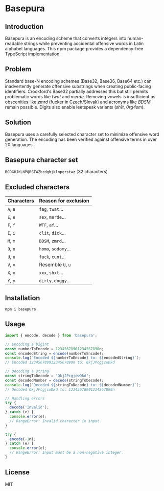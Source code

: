 # Basepura

## Introduction

Basepura is an encoding scheme that converts integers into human-readable strings while preventing accidental offensive words in Latin alphabet languages. This npm package provides a dependency-free TypeScript implementation.

## Problem

Standard base-N encoding schemes (Base32, Base36, Base64 etc.) can inadvertently generate offensive substrings when creating public-facing identifiers. Crockford's Base32 partially addresses this but still permits problematic words like *twat* and *merde*. Removing vowels is insufficient as obscenities like *zmrd* (fucker in Czech/Slovak) and acronyms like *BDSM* remain possible. Digits also enable leetspeak variants (*sh1t*, *0rg4sm*).

## Solution

Basepura uses a carefully selected character set to minimize offensive word generation. The encoding has been verified against offensive terms in over 20 languages.

## Basepura character set
`BCDGHJKLNPQRSTWZbcdghjklnpqrstwz` (32 characters)

## Excluded characters

| Characters | Reason for exclusion |
|------------|----------------------|
| `A`, `a`   | `fag`, `twat`...     |
| `E`, `e`   | `sex`, `merde`...    |
| `F`, `f`   | `WTF`, `af`...       |
| `I`, `i`   | `clit`, `dick`...    |
| `M`, `m`   | `BDSM`, `zmrd`...    |
| `O`, `o`   | `homo`, `sodomy`...  |
| `U`, `u`   | `fuck`, `cunt`...    |
| `V`, `v`   | Resemble `U`, `u`    |
| `X`, `x`   | `xxx`, `shxt`...     |
| `Y`, `y`   | `dirty`, `doggy`...  |

## Installation

`npm i basepura`

## Usage

```javascript
import { encode, decode } from 'basepura';

// Encoding a bigint
const numberToEncode = 12345678901234567890n;
const encodedString = encode(numberToEncode);
console.log(`Encoded ${numberToEncode} to: ${encodedString}`);
// Encoded 12345678901234567890n to: QkjJPcgjcwDkd

// Decoding a string
const stringToDecode = 'QkjJPcgjcwDkd';
const decodedNumber = decode(stringToDecode);
console.log(`Decoded ${stringToDecode} to: ${decodedNumber}`); 
// Decoded QkjJPcgjcwDkd to: 12345678901234567890n

// Handling errors
try {
  decode('Invalid');
} catch (e) {
  console.error(e);
  // RangeError: Invalid character in input.
}

try {
  encode(-1n);
} catch (e) {
  console.error(e);
  // RangeError: Input must be a non-negative integer.
}
```


## License

MIT

